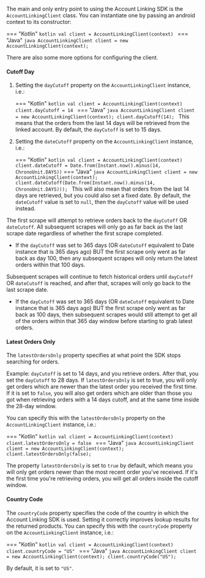The main and only entry point to using the Account Linking SDK is the `AccountLinkingClient` class. You can instantiate one by passing an android
context to its constructor:

=== "Kotlin"
    ```kotlin
    val client = AccountLinkingClient(context)
    ```
=== "Java"
    ```java
    AccountLinkingClient client = new AccountLinkingClient(context);
    ```

There are also some more options for configuring the client.

#### Cutoff Day

1. Setting the `dayCutoff` property on the `AccountLinkingClient` instance, i.e.:

    === "Kotlin"
        ```kotlin
        val client = AccountLinkingClient(context)
        client.dayCutoff = 14
        ```
    === "Java"
        ```java
        AccountLinkingClient client = new AccountLinkingClient(context);
        client.dayCutoff(14);
        ```
    This means that the orders from the last 14 days will be retrieved from the linked account.
    By default, the `dayCutoff` is set to 15 days.

2. Setting the `dateCutoff` property on the `AccountLinkingClient` instance, i.e.:

    === "Kotlin"
        ``` kotlin
        val client = AccountLinkingClient(context)
        client.dateCutoff = Date.from(Instant.now().minus(14, ChronoUnit.DAYS))
        ```
    === "Java"
        ```java
        AccountLinkingClient client = new AccountLinkingClient(context);
        client.dateCutoff(Date.from(Instant.now().minus(14, ChronoUnit.DAYS)));
        ```
    This will also mean that orders from the last 14 days are retrieved, but you could also set a fixed date.
    By default, the `dateCutoff` value is set to `null`, then the `dayCutoff` value will be used instead.

The first scrape will attempt to retrieve orders back to the `dayCutoff` OR `dateCutoff`. All subsequent scrapes will only go as far back as the last scrape date regardless of whether the first scrape completed.

* If the `dayCutoff` was set to 365 days (OR `dateCutoff` equivalent to Date instance that is 365 days ago) BUT the first scrape only went as far back as day 100, then any subsequent scrapes will only return the latest orders within that 100 days.

Subsequent scrapes will continue to fetch historical orders until `dayCutoff` OR `dateCutoff` is reached, and after that, scrapes will only go back to the last scrape date.

* If the `dayCutoff` was set to 365 days (OR `dateCutoff` equivalent to Date instance that is 365 days ago) BUT the first scrape only went as far back as 100 days, then subsequent scrapes would still attempt to get all of the orders within that 365 day window before starting to grab latest orders.

#### Latest Orders Only

The `latestOrdersOnly` property specifies at what point the SDK stops searching for orders.

Example: `dayCutoff` is set to 14 days, and you retrieve orders. After that, you set the `dayCutoff` to 28 days. If `latestOrdersOnly` is set to true,
you will only get orders which are newer than the latest order you received the first time.
If it is set to `false`, you will also get orders which are older than those you got when retrieving orders with a 14 days cutoff, and at the same time
inside the 28-day window.

You can specify this with the `latestOrdersOnly` property on the `AccountLinkingClient` instance, i.e.:

=== "Kotlin"
    ```kotlin
    val client = AccountLinkingClient(context)
    client.latestOrdersOnly = false
    ```
=== "Java"
    ```java
    AccountLinkingClient client = new AccountLinkingClient(context);
    client.latestOrdersOnly(false);
    ```

The property `latestOrdersOnly` is set to `true` by default, which means you will only get orders newer than the most recent order you've received. If
it's the first time you're retrieving orders, you will get all orders inside the cutoff window.

#### Country Code

The `countryCode` property specifies the code of the country in which the Account Linking SDK is used.
Setting it correctly improves lookup results for the returned products.
You can specify this with the `countryCode` property on the `AccountLinkingClient` instance, i.e.:

=== "Kotlin"
    ```kotlin
    val client = AccountLinkingClient(context)
    client.countryCode = "US"
    ```
=== "Java"
    ```java
    AccountLinkingClient client = new AccountLinkingClient(context);
    client.countryCode("US");
    ```

By default, it is set to `"US"`.
